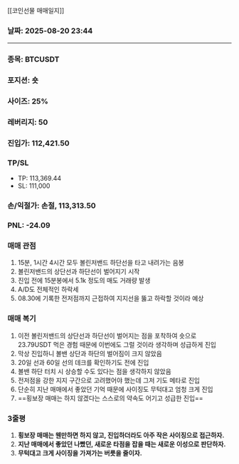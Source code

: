 [[코인선물 매매일지]]

### 날짜:  2025-08-20 23:44

----
### 종목: BTCUSDT

### 포지션: 숏

### 사이즈: 25%

### 레버리지: 50

### 진입가: 112,421.50

### TP/SL
- TP: 113,369.44
- SL: 111,000

### 손/익절가: 손절, 113,313.50

### PNL: -24.09
### 매매 관점
1. 15분, 1시간 4시간 모두 볼린저밴드 하단선을 타고 내려가는 음봉
2. 볼린저밴드의 상단선과 하단선이 벌어지기 시작
3. 진입 전에 15분봉에서 5.1k 정도의 매도 거래량 발생
4. A/D도 전체적인 하락세
5. 08.30에 기록한 전저점까지 근접하여 지지선을 뚫고 하락할 것이라 예상

### 매매 복기
1. 이전 볼린저밴드의 상단선과 하단선이 벌어지는 점을 포착하여 숏으로 23.79USDT 먹은 경험 때문에 이번에도 그럴 것이라 생각하며 성급하게 진입
2. 막상 진입하니 볼밴 상단과 하단의 벌어짐이 크지 않았음
3. 20일 선과 60일 선의 데크를 확인하기도 전에 진입
4. 볼밴 하단 터치 시 상승할 수도 있다는 점을 생각하지 않았음
5. 전저점을 강한 지지 구간으로 고려했어야 했는데 그저 기도 메타로 진입
6. 단순히 지난 매매에서 좋았던 기억 때문에 사이징도 무턱대고 엄청 크게 진입
7. ==횡보장 매매는 하지 않겠다는 스스로의 약속도 어기고 성급한 진입==

### 3줄평
1. **횡보장 매매는 웬만하면 하지 않고, 진입하더라도 아주 작은 사이징으로 접근하자.**
2. **지난 매매에서 좋았던 나빴던, 새로운 타점을 잡을 때는 새로운 이성으로 판단하자.**
3. **무턱대고 크게 사이징을 가져가는 버릇을 줄이자.**

